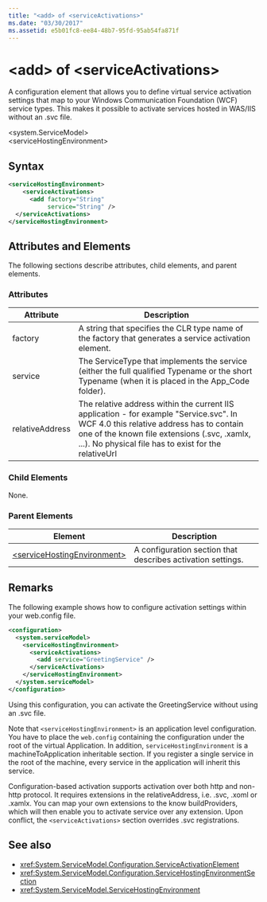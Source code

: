 ```yaml
---
title: "<add> of <serviceActivations>"
ms.date: "03/30/2017"
ms.assetid: e5b01fc8-ee84-48b7-95fd-95ab54fa871f
---
```


# \<add> of \<serviceActivations>

A configuration element that allows you to define virtual service activation settings that map to your Windows Communication Foundation (WCF) service types. This makes it possible to activate services hosted in WAS/IIS without an .svc file.

\<system.ServiceModel>\
\<serviceHostingEnvironment>

## Syntax

```xml
<serviceHostingEnvironment>
    <serviceActivations>
      <add factory="String"
           service="String" />
  </serviceActivations>
</serviceHostingEnvironment>
```

## Attributes and Elements

The following sections describe attributes, child elements, and parent elements.

### Attributes

|Attribute|Description|
|---------------|-----------------|
|factory|A string that specifies the CLR type name of the factory that generates a service activation element.|
|service|The ServiceType that implements the service (either the full qualified Typename or the short Typename (when it is placed in the App_Code folder).|
|relativeAddress|The relative address within the current IIS application - for example "Service.svc". In WCF 4.0 this relative address has to contain one of the known file extensions (.svc, .xamlx, ...). No physical file has to exist for the relativeUrl|

### Child Elements

None.

### Parent Elements

|Element|Description|
|-------------|-----------------|
|[\<serviceHostingEnvironment>](../../../../../docs/framework/configure-apps/file-schema/wcf/servicehostingenvironment.md)|A configuration section that describes activation settings.|

## Remarks

The following example shows how to configure activation settings within your web.config file.

```xml
<configuration>
  <system.serviceModel>
    <serviceHostingEnvironment>
      <serviceActivations>
        <add service="GreetingService" />
      </serviceActivations>
    </serviceHostingEnvironment>
  </system.serviceModel>
</configuration>
```

Using this configuration, you can activate the GreetingService without using an .svc file.

Note that `<serviceHostingEnvironment>` is an application level configuration. You have to place the `web.config` containing the configuration under the root of the virtual Application. In addition, `serviceHostingEnvironment` is a machineToApplication inheritable section. If you register a single service in the root of the machine, every service in the application will inherit this service.

Configuration-based activation supports activation over both http and non-http protocol. It requires extensions in the relativeAddress, i.e. .svc, .xoml or .xamlx. You can map your own extensions to the know buildProviders, which will then enable you to activate service over any extension. Upon conflict, the `<serviceActivations>` section overrides .svc registrations.

## See also

- <xref:System.ServiceModel.Configuration.ServiceActivationElement>
- <xref:System.ServiceModel.Configuration.ServiceHostingEnvironmentSection>
- <xref:System.ServiceModel.ServiceHostingEnvironment>

